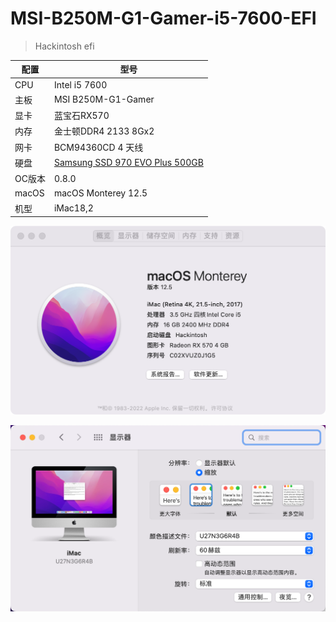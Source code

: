 # MSI-B250M-G1-Gamer-i5-7600-EFI
> Hackintosh efi

| 配置   | 型号                                                         |
| ------ | ------------------------------------------------------------ |
| CPU    | Intel i5 7600                                                |
| 主板   | MSI B250M-G1-Gamer                                           |
| 显卡   | 蓝宝石RX570                                                  |
| 内存   | 金士顿DDR4 2133 8Gx2                                         |
| 网卡   | BCM94360CD 4 天线                                            |
| 硬盘   | [Samsung SSD 970 EVO Plus 500GB](https://www.samsungeshop.com.cn/product/MZ-V7S/MZ-V7S250BW) |
| OC版本 | 0.8.0                                                        |
| macOS  | macOS Monterey 12.5                                          |
| 机型   | iMac18,2                                                     |



![QQ20221018-214010@2x](./images/QQ20221018-214010@2x.png)





![QQ20221018-214132@2x](./images/QQ20221018-214132@2x.png)
